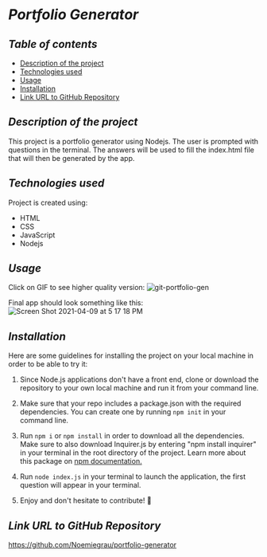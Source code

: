 # **_Portfolio Generator_**

## **_Table of contents_**
* [Description of the project](#description-of-the-project)
* [Technologies used](#technologies-used)
* [Usage](#usage)
* [Installation](#installation)
* [Link URL to GitHub Repository](#link-URL-to-GitHub-repository)

## **_Description of the project_**
This project is a portfolio generator using Nodejs. The user is prompted with questions in the terminal. The answers will be used to fill the index.html file that will then be generated by the app.

## **_Technologies used_**
Project is created using:
* HTML
* CSS
* JavaScript
* Nodejs

## **_Usage_**
Click on GIF to see higher quality version:
![git-portfolio-gen](https://user-images.githubusercontent.com/78329298/114286600-1a3b0b80-9a15-11eb-867b-0456f212796c.gif)

Final app should look something like this:
![Screen Shot 2021-04-09 at 5 17 18 PM](https://user-images.githubusercontent.com/78329298/114286726-31c6c400-9a16-11eb-9a14-8d132ff3fae1.png)

## **_Installation_**
Here are some guidelines for installing the project on your local machine in order to be able to try it: 

1. Since Node.js applications don't have a front end, clone or download the repository to your own local machine and run it from your command line.

2. Make sure that your repo includes a package.json with the required dependencies. You can create one by running ```npm init``` in your command line.

3. Run ```npm i``` or ```npm install``` in order to download all the dependencies. Make sure to also download Inquirer.js by entering "npm install inquirer" in your terminal in the root directory of the project. Learn more about this package on [npm documentation.](https://www.npmjs.com/package/inquirer)

4. Run ```node index.js``` in your terminal to launch the application, the first question will appear in your terminal. 

5. Enjoy and don't hesitate to contribute! 🙂

## **_Link URL to GitHub Repository_**
https://github.com/Noemiegrau/portfolio-generator
